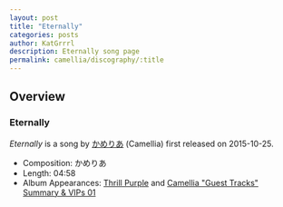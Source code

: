 ```yaml
---
layout: post
title: "Eternally"
categories: posts
author: KatGrrrl
description: Eternally song page
permalink: camellia/discography/:title
---
```


## Overview

### Eternally

*Eternally* is a song by [かめりあ](/camellia) (Camellia) first released on 2015-10-25.

* Composition: かめりあ
* Length: 04:58
* Album Appearances: [Thrill Purple](http://djgenki.net/gecd017/) and [Camellia "Guest Tracks" Summary & VIPs 01](<{% link postsInclude/_posts/camellia/albums/Camellia-Guest-Tracks-Summary-VIPs-01/2023-12-20-Camellia-Guest-Tracks-Summary-VIPs-01.md %}>)
